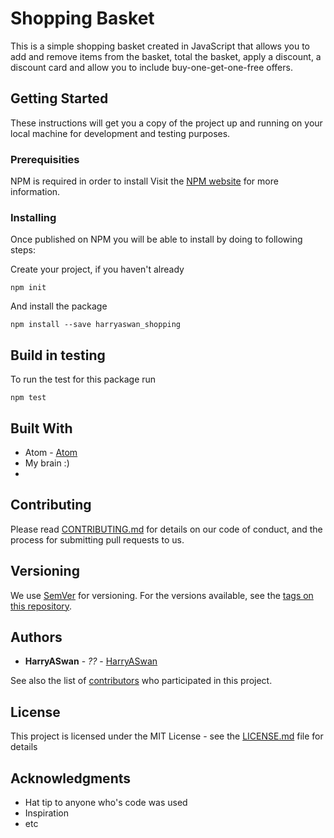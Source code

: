 # Shopping Basket

This is a simple shopping basket created in JavaScript that allows you to add and remove items from the basket, total the basket, apply a discount, a discount card and allow you to include buy-one-get-one-free offers.

## Getting Started

These instructions will get you a copy of the project up and running on your local machine for development and testing purposes.

### Prerequisities

NPM is required in order to install
Visit the [NPM website](https://www.npmjs.com/) for more information.

### Installing

Once published on NPM you will be able to install by doing to following steps:

Create your project, if you haven't already

```
npm init
```

And install the package

```
npm install --save harryaswan_shopping
```


## Build in testing

To run the test for this package run

```
npm test
```

## Built With

* Atom - [Atom](https://atom.io/)
* My brain :)
*

## Contributing

Please read [CONTRIBUTING.md](CONTRIBUTING.md) for details on our code of conduct, and the process for submitting pull requests to us.

## Versioning

We use [SemVer](http://semver.org/) for versioning. For the versions available, see the [tags on this repository](https://github.com/harryaswan/CCShoppingBasketHW/tags).

## Authors

* **HarryASwan** - *??* - [HarryASwan](https://github.com/harryaswan)

See also the list of [contributors](https://github.com/harryaswan/CCShoppingBasketHW/contributors) who participated in this project.

## License

This project is licensed under the MIT License - see the [LICENSE.md](LICENSE.md) file for details

## Acknowledgments

* Hat tip to anyone who's code was used
* Inspiration
* etc

